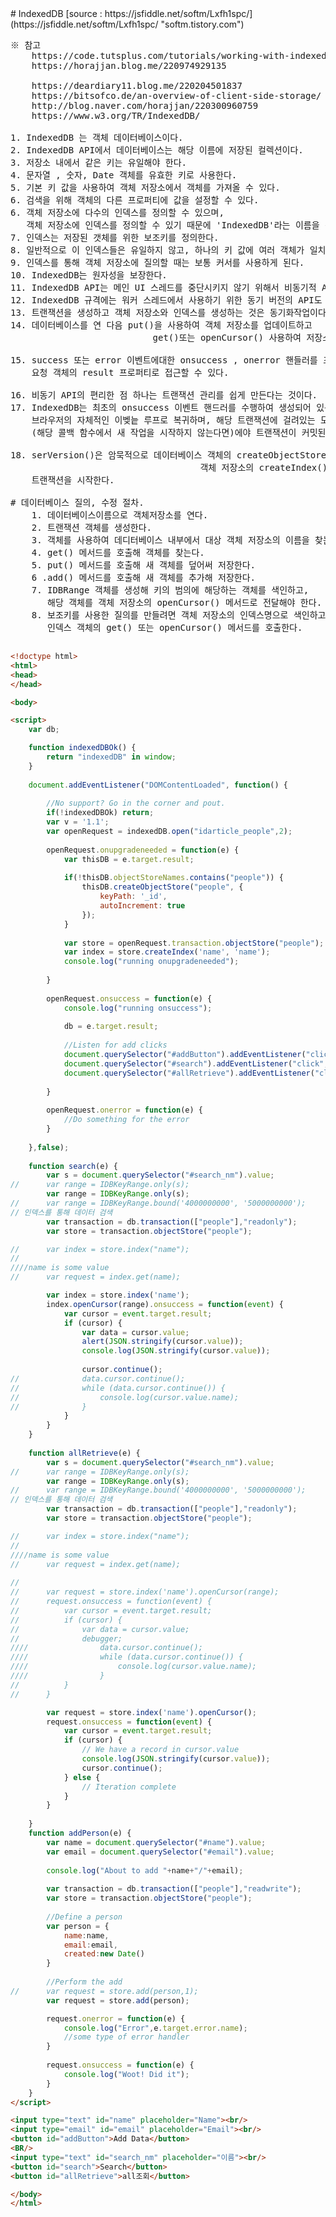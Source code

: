 <div class="markdown-body">
# IndexedDB
[source : https://jsfiddle.net/softm/Lxfh1spc/](https://jsfiddle.net/softm/Lxfh1spc/ "softm.tistory.com")

<pre>
※ 참고
    https://code.tutsplus.com/tutorials/working-with-indexeddb--net-34673
    https://horajjan.blog.me/220974929135

    https://deardiary11.blog.me/220204501837
    https://bitsofco.de/an-overview-of-client-side-storage/
    http://blog.naver.com/horajjan/220300960759
    https://www.w3.org/TR/IndexedDB/

1. IndexedDB 는 객체 데이터베이스이다.
2. IndexedDB API에서 데이터베이스는 해당 이름에 저장된 컬렉션이다.
3. 저장소 내에서 같은 키는 유일해야 한다.
4. 문자열 , 숫자, Date 객체를 유효한 키로 사용한다.
5. 기본 키 값을 사용하여 객체 저장소에서 객체를 가져올 수 있다.
6. 검색을 위해 객체의 다른 프로퍼티에 값을 설정할 수 있다.
6. 객체 저장소에 다수의 인덱스를 정의할 수 있으며,
   객체 저장소에 인덱스를 정의할 수 있기 때문에 'IndexedDB'라는 이름을 갖게 되었다.
7. 인덱스는 저장된 갯체를 위한 보조키를 정의한다.
8. 일반적으로 이 인덱스들은 유일하지 않고, 하나의 키 값에 여러 객체가 일치할 수 있다.
9. 인덱스를 통해 객체 저장소에 질의할 때는 보통 커서를 사용하게 된다.
10. IndexedDB는 원자성을 보장한다.
11. IndexedDB API는 메인 UI 스레드를 중단시키지 않기 위해서 비동기적 API이다.
12. IndexedDB 규격에는 워커 스레드에서 사용하기 위한 동기 버전의 API도 정의되어 있다.
13. 트랜잭션을 생성하고 객체 저장소와 인덱스를 생성하는 것은 동기화작업이다.
14. 데이터베이스를 연 다음 put()을 사용하여 객체 저장소를 업데이트하고 
                           get()또는 openCursor() 사용하여 저장소나, 인덱스에 질의하는 것은 모두 비동기 작업이다.

15. success 또는 error 이벤트에대한 onsuccess , onerror 핸들러를 프로퍼트로 정의되고,
    요청 객체의 result 프로퍼티로 접근할 수 있다.

16. 비동기 API의 편리한 점 하나는 트랜잭션 관리를 쉽게 만든다는 것이다.
17. IndexedDB는 최초의 onsuccess 이벤트 핸드러를 수행하여 생성되어 있는 트랜잭션을 종료하고,
    브라우저의 자체적인 이벶늩 루프로 복귀하며, 해당 트랜잭션에 걸려있는 모든 작업이 완료된 다음
    (해당 콜백 함수에서 새 작업을 시작하지 않는다면)에야 트랜잭션이 커밋된다.

18. serVersion()은 암묵적으로 데이터베이스 객체의 createObjectStore() 메서드와 
                                    객체 저장소의 createIndex() 메서드를 호출할 수 있도록 특별한 종류의
    트랜잭션을 시작한다.

# 데이터베이스 질의, 수정 절차.
    1. 데이터베이스이름으로 객체저장소를 연다.
    2. 트랜잭션 객체를 생성한다.
    3. 객체를 사용하여 데디터베이스 내부에서 대상 객체 저장소의 이름을 찾는다.
    4. get() 메서드를 호출해 객체를 찾는다.
    5. put() 메서드를 호출해 새 객체를 덮어써 저장한다.
    6 .add() 메서드를 호출해 새 객체를 추가해 저장한다.
    7. IDBRange 객체를 생성해 키의 범의에 해당하는 객체를 색인하고,
       해당 객체를 객체 저장소의 openCursor() 메서드로 전달해야 한다.
    8. 보조키를 사용한 질의를 만들려면 객체 저장소의 인덱스명으로 색인하고,
       인덱스 객체의 get() 또는 openCursor() 메서드를 호출한다.

</pre>
```html
<!doctype html>
<html>
<head>
</head>

<body>

<script>
	var db;

	function indexedDBOk() {
		return "indexedDB" in window;
	}
	
	document.addEventListener("DOMContentLoaded", function() {
	
		//No support? Go in the corner and pout.
		if(!indexedDBOk) return;
		var v = '1.1';
		var openRequest = indexedDB.open("idarticle_people",2);
	
		openRequest.onupgradeneeded = function(e) {
			var thisDB = e.target.result;
	
			if(!thisDB.objectStoreNames.contains("people")) {
				thisDB.createObjectStore("people", {
					keyPath: '_id',
					autoIncrement: true
				});
			}
	
			var store = openRequest.transaction.objectStore("people");
			var index = store.createIndex('name', 'name');
			console.log("running onupgradeneeded");
			
		}
	
		openRequest.onsuccess = function(e) {
			console.log("running onsuccess");
	
			db = e.target.result;
	
			//Listen for add clicks
			document.querySelector("#addButton").addEventListener("click", addPerson, false);
			document.querySelector("#search").addEventListener("click", search, false);
			document.querySelector("#allRetrieve").addEventListener("click", allRetrieve, false);
	
		}
	
		openRequest.onerror = function(e) {
			//Do something for the error
		}
	
	},false);
	
	function search(e) {
		var s = document.querySelector("#search_nm").value;
//		var range = IDBKeyRange.only(s);
		var range = IDBKeyRange.only(s);
//		var range = IDBKeyRange.bound('4000000000', '5000000000');
// 인덱스를 통해 데이터 검색
		var transaction = db.transaction(["people"],"readonly");
		var store = transaction.objectStore("people");

//		var index = store.index("name");
//
////name is some value
//		var request = index.get(name);

		var index = store.index('name');
		index.openCursor(range).onsuccess = function(event) {
			var cursor = event.target.result;
			if (cursor) {
				var data = cursor.value;
				alert(JSON.stringify(cursor.value));        
				console.log(JSON.stringify(cursor.value));
	    
				cursor.continue();				
//				data.cursor.continue();
//				while (data.cursor.continue()) {
//					console.log(cursor.value.name);
//				}				
			}
		}
	}
	
	function allRetrieve(e) {
		var s = document.querySelector("#search_nm").value;		
//		var range = IDBKeyRange.only(s);
		var range = IDBKeyRange.only(s);		
//		var range = IDBKeyRange.bound('4000000000', '5000000000');
// 인덱스를 통해 데이터 검색
		var transaction = db.transaction(["people"],"readonly");
		var store = transaction.objectStore("people");

//		var index = store.index("name");
//
////name is some value
//		var request = index.get(name);
		
//		
//		var request = store.index('name').openCursor(range);
//		request.onsuccess = function(event) {
//			var cursor = event.target.result;
//			if (cursor) {
//				var data = cursor.value;
//				debugger;
////				data.cursor.continue();
////				while (data.cursor.continue()) {
////					console.log(cursor.value.name);
////				}				
//			}
//		}

		var request = store.index('name').openCursor();
		request.onsuccess = function(event) {
			var cursor = event.target.result;
			if (cursor) {
				// We have a record in cursor.value
				console.log(JSON.stringify(cursor.value));
				cursor.continue();
			} else {
				// Iteration complete
			}
		}
		
	}
	function addPerson(e) {
		var name = document.querySelector("#name").value;
		var email = document.querySelector("#email").value;
	
		console.log("About to add "+name+"/"+email);
		
		var transaction = db.transaction(["people"],"readwrite");
		var store = transaction.objectStore("people");
	
		//Define a person
		var person = {
			name:name,
			email:email,
			created:new Date()
		}
	
		//Perform the add
//		var request = store.add(person,1);
		var request = store.add(person);

		request.onerror = function(e) {
			console.log("Error",e.target.error.name);
			//some type of error handler
		}
	
		request.onsuccess = function(e) {
			console.log("Woot! Did it");
		}
	}
</script>

<input type="text" id="name" placeholder="Name"><br/>
<input type="email" id="email" placeholder="Email"><br/>
<button id="addButton">Add Data</button>
<BR/>
<input type="text" id="search_nm" placeholder="이름"><br/>
<button id="search">Search</button>
<button id="allRetrieve">all조회</button>

</body>
</html>
```
</div>